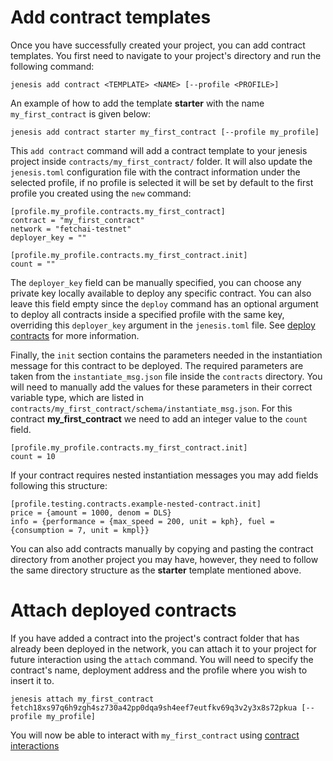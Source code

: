 # Add contract templates
Once you have successfully created your project, you can add contract templates. You first need to navigate to your project's directory and run the following command:

```
jenesis add contract <TEMPLATE> <NAME> [--profile <PROFILE>]
```

An example of how to add the template **starter** with the name `my_first_contract` is given below:

```
jenesis add contract starter my_first_contract [--profile my_profile]
```

This ```add contract``` command will add a contract template to your jenesis project inside `contracts/my_first_contract/` folder. It will also update the `jenesis.toml` configuration file with the contract information under the selected profile, if no profile is selected it will be set by default to the first profile you created using the ```new``` command:

```
[profile.my_profile.contracts.my_first_contract]
contract = "my_first_contract"
network = "fetchai-testnet"
deployer_key = ""

[profile.my_profile.contracts.my_first_contract.init]
count = ""
```
The `deployer_key` field can be manually specified, you can choose any private key locally available to deploy any specific contract. You can also leave this field empty since the ```deploy``` command has an optional argument to deploy all contracts inside a specified profile with the same key, overriding this `deployer_key` argument in the `jenesis.toml` file. See [deploy contracts](deploy-contracts.md) for more information. 

Finally, the `init` section contains the parameters needed in the instantiation message for this contract to be deployed. The required parameters are taken from the `instantiate_msg.json` file inside the `contracts` directory. You will need to manually add the values for these parameters in their correct variable type, which are listed in `contracts/my_first_contract/schema/instantiate_msg.json`. For this contract **my_first_contract** we need to add an integer value to the `count` field.

```
[profile.my_profile.contracts.my_first_contract.init]
count = 10
```

If your contract requires nested instantiation messages you may add fields following this structure:

```
[profile.testing.contracts.example-nested-contract.init]
price = {amount = 1000, denom = DLS}
info = {performance = {max_speed = 200, unit = kph}, fuel = {consumption = 7, unit = kmpl}}
```

You can also add contracts manually by copying and pasting the contract directory from another project you may have, however, they need to follow the same directory structure as the **starter** template mentioned above.

# Attach deployed contracts

If you have added a contract into the project's contract folder that has already been deployed in the network, you can attach it to your project for future interaction using the ```attach``` command. You will need to specify the contract's name, deployment address and the profile where you wish to insert it to.

```
jenesis attach my_first_contract fetch18xs97q6h9zgh4sz730a42pp0dqa9sh4eef7eutfkv69q3v2y3x8s72pkua [--profile my_profile]
```

You will now be able to interact with `my_first_contract` using [contract interactions](use-contracts.md) 

